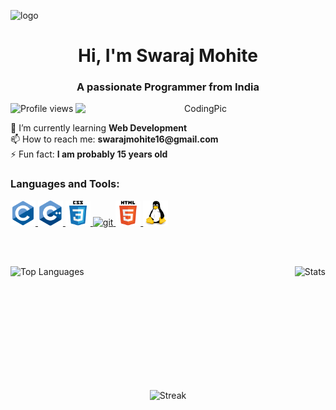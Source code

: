 
![logo](https://res.cloudinary.com/superfolio/image/upload/v1620689979/68747470733a2f2f692e70696e696d672e636f6d2f6f726967696e616c732f63362f33332f63322f63363333633230656465383266306530636564376435373064626533613166332e676966_yjuh2s.gif)



<h1 align="center">Hi, I'm Swaraj Mohite</h1>
<h3 align="center">A passionate Programmer from India</h3>

<div align="center">
  <img align="right" src="https://camo.githubusercontent.com/9792d43627b178fd4a45bcabb3647d7b34a62d64baf96a19abf6ea19d5cea8dd/68747470733a2f2f63646e2e6472696262626c652e636f6d2f75736572732f313138373833362f73637265656e73686f74732f363533393432392f70726f6772616d65722e676966" alt="CodingPic" width="400">
</div>

<p align="left"> 
  <img src="https://komarev.com/ghpvc/?username=SwarajMohite&label=Profile%20views&color=0e75b6&style=flat" alt="Profile views">
</p>

<p align="left">
  🌱 I’m currently learning <strong>Web Development</strong><br>
  📫 How to reach me: <strong>swarajmohite16@gmail.com</strong><br>
  ⚡ Fun fact: <strong>I am probably 15 years old</strong>
</p>

<h3 align="left">Languages and Tools:</h3>
<p align="left">
  <a href="https://www.cprogramming.com/" target="_blank" rel="noreferrer">
    <img src="https://raw.githubusercontent.com/devicons/devicon/master/icons/c/c-original.svg" alt="c" width="40" height="40"/>
  </a>
  <a href="https://www.w3schools.com/cpp/" target="_blank" rel="noreferrer">
    <img src="https://raw.githubusercontent.com/devicons/devicon/master/icons/cplusplus/cplusplus-original.svg" alt="cplusplus" width="40" height="40"/>
  </a>
  <a href="https://www.w3schools.com/css/" target="_blank" rel="noreferrer">
    <img src="https://raw.githubusercontent.com/devicons/devicon/master/icons/css3/css3-original-wordmark.svg" alt="css3" width="40" height="40"/>
  </a>
  <a href="https://git-scm.com/" target="_blank" rel="noreferrer">
    <img src="https://www.vectorlogo.zone/logos/git-scm/git-scm-icon.svg" alt="git" width="40" height="40"/>
  </a>
  <a href="https://www.w3.org/html/" target="_blank" rel="noreferrer">
    <img src="https://raw.githubusercontent.com/devicons/devicon/master/icons/html5/html5-original-wordmark.svg" alt="html5" width="40" height="40"/>
  </a>
  <a href="https://www.linux.org/" target="_blank" rel="noreferrer">
    <img src="https://raw.githubusercontent.com/devicons/devicon/master/icons/linux/linux-original.svg" alt="linux" width="40" height="40"/>
  </a>
</p>

<br><br>

<div align="center">
  <img align="left" src="https://github-readme-stats.vercel.app/api/top-langs?username=SwarajMohite&show_icons=true&locale=en&layout=compact" alt="Top Languages">
  &nbsp;&nbsp;&nbsp;&nbsp;&nbsp;&nbsp;&nbsp;&nbsp;&nbsp;&nbsp;&nbsp;&nbsp;&nbsp;&nbsp;
  <img align="right" src="https://github-readme-stats.vercel.app/api?username=SwarajMohite&show_icons=true&locale=en" alt="Stats">
</div>

<br><br><br><br><br><br><br><br><br>

<p align="center">
  <img src="https://github-readme-streak-stats.herokuapp.com/?user=SwarajMohite" alt="Streak">
</p>